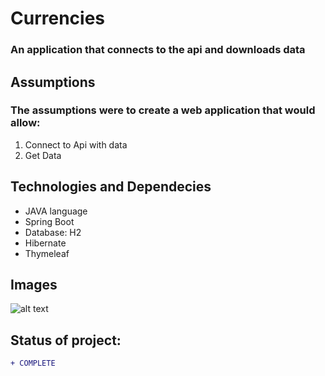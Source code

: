 # Currencies

### An application that connects to the api and downloads data

## Assumptions
### The assumptions were to create a web application that would allow:
1. Connect to Api with data
2. Get Data

## Technologies and Dependecies
* JAVA language
* Spring Boot 
* Database: H2
* Hibernate
* Thymeleaf

## Images 
![alt text](https://i.imgur.com/KKHNSw5.png)

## Status of project: 
```diff 
+ COMPLETE
```
